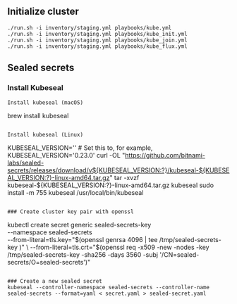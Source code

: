 
## Initialize cluster
```
./run.sh -i inventory/staging.yml playbooks/kube.yml
./run.sh -i inventory/staging.yml playbooks/kube_init.yml
./run.sh -i inventory/staging.yml playbooks/kube_join.yml
./run.sh -i inventory/staging.yml playbooks/kube_flux.yml
```

## Sealed secrets

### Install Kubeseal
```
Install kubeseal (macOS)
```
brew install kubeseal
```

Install kubeseal (Linux)
```
KUBESEAL_VERSION='' # Set this to, for example, KUBESEAL_VERSION='0.23.0'
curl -OL "https://github.com/bitnami-labs/sealed-secrets/releases/download/v${KUBESEAL_VERSION:?}/kubeseal-${KUBESEAL_VERSION:?}-linux-amd64.tar.gz"
tar -xvzf kubeseal-${KUBESEAL_VERSION:?}-linux-amd64.tar.gz kubeseal
sudo install -m 755 kubeseal /usr/local/bin/kubeseal
```

### Create cluster key pair with openssl
```
kubectl create secret generic sealed-secrets-key \
  --namespace sealed-secrets \
  --from-literal=tls.key="$(openssl genrsa 4096 | tee /tmp/sealed-secrets-key )" \
  --from-literal=tls.crt="$(openssl req -x509 -new -nodes -key /tmp/sealed-secrets-key -sha256 -days 3560 -subj '/CN=sealed-secrets/O=sealed-secrets')"
```

### Create a new sealed secret
kubeseal --controller-namespace sealed-secrets --controller-name sealed-secrets --format=yaml < secret.yaml > sealed-secret.yaml
```
